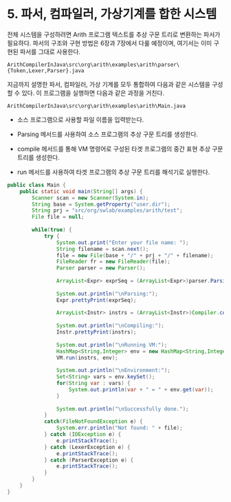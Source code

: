 # 5. 파서, 컴파일러, 가상기계를 합한 시스템

전체 시스템을 구성하려면 Arith 프로그램 텍스트를 추상 구문 트리로 변환하는 파서가 필요하다. 파서의 구조와 구현 방법은 6장과 7장에서 다룰 예정이며, 여기서는 이미 구현된 파서를 그대로 사용한다. 

```
ArithCompilerInJava\src\org\arith\examples\arith\parser\{Token,Lexer,Parser}.java
```

지금까지 설명한 파서, 컴파일러, 가상 기계를 모두 통합하여 다음과 같은 시스템을 구성할 수 있다. 이 프로그램을 실행하면 다음과 같은 과정을 거친다.

```
ArithCompilerInJava\src\org\arith\examples\arith\Main.java
```

 - 소스 프로그램으로 사용할 파일 이름을 입력받는다.

 - Parsing 메서드를 사용하여 소스 프로그램의 추상 구문 트리를 생성한다.

 - compile 메서드를 통해 VM 명령어로 구성된 타겟 프로그램의 중간 표현 추상 구문 트리를 생성한다.

 - run 메서드를 사용하여 타겟 프로그램의 추상 구문 트리를 해석기로 실행한다.

```java
public class Main {
    public static void main(String[] args) {
	    Scanner scan = new Scanner(System.in);
	    String base = System.getProperty("user.dir");
	    String prj = "src/org/swlab/examples/arith/test";
	    File file = null;
		
	    while(true) {
            try {
                System.out.print("Enter your file name: ");
                String filename = scan.next();
                file = new File(base + "/" + prj + "/" + filename);
                FileReader fr = new FileReader(file);
                Parser parser = new Parser();
            
                ArrayList<Expr> exprSeq = (ArrayList<Expr>)parser.Parsing(fr);
                
                System.out.println("\nParsing:");
                Expr.prettyPrint(exprSeq);
                    
                ArrayList<Instr> instrs = (ArrayList<Instr>)Compiler.compile(exprSeq);
                    
                System.out.println("\nCompiling:");
                Instr.prettyPrint(instrs);
                    
                System.out.println("\nRunning VM:");
                HashMap<String,Integer> env = new HashMap<String,Integer>();
                VM.run(instrs, env);
                    
                System.out.println("\nEnvironment:");
                Set<String> vars = env.keySet();
                for(String var : vars) {
                    System.out.println(var + " = " + env.get(var));
                }
                
                System.out.println("\nSuccessfully done.");
		    }
		    catch(FileNotFoundException e) {
			    System.err.println("Not found: " + file);
		    } catch (IOException e) {
			    e.printStackTrace();
		    } catch (LexerException e) {
			    e.printStackTrace();
		    } catch (ParserException e) {
			    e.printStackTrace();
		    }
	    }
    }
}
```